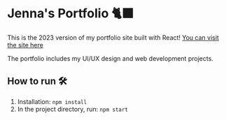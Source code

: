 # Jenna's Portfolio 🐈‍⬛

This is the 2023 version of my portfolio site built with React! [You can visit the site here](https://www.hanjenna.com/)

The portfolio includes my UI/UX design and web development projects. 


## How to run 🛠
1. Installation: `npm install`
2. In the project directory, run: `npm start`
